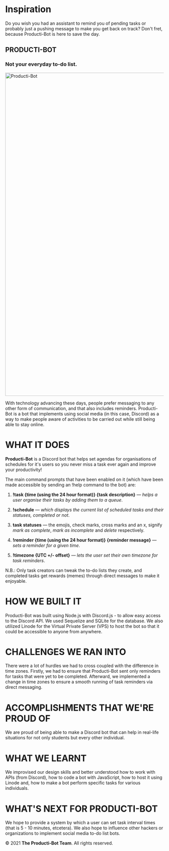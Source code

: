 # Inspiration

Do you wish you had an assistant to remind you of pending tasks or probably just a pushing message to make you get back on track? Don't fret, because Producti-Bot is here to save the day.

## PRODUCTI-BOT

### Not your everyday to-do list.

<img width="1024" alt="Producti-Bot" src="https://user-images.githubusercontent.com/77555172/111062079-1021fd80-84a7-11eb-8ad5-13ac7e1103e1.png">

With technology advancing these days, people prefer messaging to any other form of communication, and that also includes reminders. Producti-Bot is a bot that implements using social media (in this case, Discord) as a way to make people aware of activities to be carried out while still being able to stay online.


# WHAT IT DOES

**Producti-Bot** is a Discord bot that helps set agendas for organisations of schedules for it's users so you never miss a task ever again and improve your productivity! 

The main command prompts that have been enabled on it (which have been made accessible by sending an !help command to the bot) are: 
 
1) **!task {time (using the 24 hour format)} {task description}** — _helps a user organise their tasks by adding them to a queue_.
 
2) **!schedule** — _which displays the current list of scheduled tasks and their statuses, completed or not_.

3) **task statuses** — the emojis, check marks, cross marks and an x, signify _mark as complete_, _mark as incomplete_ and _delete_ respectively.
 
4) **!reminder {time (using the 24 hour format)} {reminder message}** — _sets a reminder for a given time_.

5) **!timezone {UTC +/- offset}** — _lets the user set their own timezone for task reminders_.

N.B.: Only task creators can tweak the to-do lists they create, and completed tasks get rewards (memes) through direct messages to make it enjoyable.

# HOW WE BUILT IT

Producti-Bot was built using Node.js with Discord.js - to allow easy access to the Discord API. We used Sequelize and SQLite for the database. We also utilized Linode for the Virtual Private Server (VPS) to host the bot so that it could be accessible to anyone from anywhere.

# CHALLENGES WE RAN INTO

There were a lot of hurdles we had to cross coupled with the difference in time zones. Firstly, we had to ensure that Producti-Bot sent only reminders for tasks that were yet to be completed. Afterward, we implemented a change in time zones to ensure a smooth running of task reminders via direct messaging.

# ACCOMPLISHMENTS THAT WE'RE PROUD OF

We are proud of being able to make a Discord bot that can help in real-life situations for not only students but every other individual. 

# WHAT WE LEARNT

We improvised our design skills and better understood how to work with APIs (from Discord), how to code a bot with JavaScript, how to host it using Linode and, how to make a bot perform specific tasks for various individuals.

# WHAT'S NEXT FOR PRODUCTI-BOT

We hope to provide a system by which a user can set task interval times (that is 5 - 10 minutes, etcetera). We also hope to influence other hackers or organizations to implement social media to-do list bots.

© 2021 **The Producti-Bot Team**. All rights reserved.
